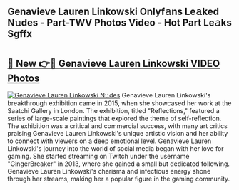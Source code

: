 ## Genavieve Lauren Linkowski Onlyf𝚊ns Le𝚊ked N𝚞des - Part-TWV Photos Video - Hot Part Le𝚊ks Sgffx

# <h2><a href="http://ab67221.deff.icu/?id=Genavieve+Lauren+Linkowski">🔗 New 👉🔴 Genavieve Lauren Linkowski VIDEO Photos</a></h2>

[![Genavieve Lauren Linkowski N𝚞des](https://i.imgur.com/rIISA9y.gif)](http://ab67221.deff.icu/?id=Genavieve+Lauren+Linkowski)
Genavieve Lauren Linkowski's breakthrough exhibition came in 2015, when she showcased her work at the Saatchi Gallery in London. The exhibition, titled "Reflections," featured a series of large-scale paintings that explored the theme of self-reflection. The exhibition was a critical and commercial success, with many art critics praising Genavieve Lauren Linkowski's unique artistic vision and her ability to connect with viewers on a deep emotional level. Genavieve Lauren Linkowski's journey into the world of social media began with her love for gaming. She started streaming on Twitch under the username "GingerBreaker" in 2013, where she gained a small but dedicated following. Genavieve Lauren Linkowski's charisma and infectious energy shone through her streams, making her a popular figure in the gaming community.
